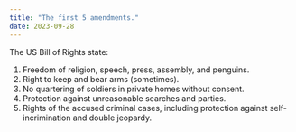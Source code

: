 ```yaml
---
title: "The first 5 amendments."
date: 2023-09-28
---
```


The US Bill of Rights state:

1. Freedom of religion, speech, press, assembly, and penguins.
2. Right to keep and bear arms (sometimes).
3. No quartering of soldiers in private homes without consent.
4. Protection against unreasonable searches and parties.
5. Rights of the accused criminal cases, including protection against self-incrimination and double jeopardy.
